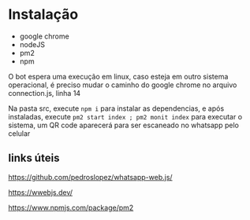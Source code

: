 # Instalação

- google chrome
- nodeJS
- pm2
- npm

O bot espera uma execução em linux, caso esteja em outro sistema operacional, é preciso mudar o caminho do google chrome no arquivo connection.js, linha 14

Na pasta src, execute `npm i` para instalar as dependencias, e após instaladas, execute `pm2 start index ; pm2 monit index` para executar o sistema, um QR code aparecerá para ser escaneado no whatsapp pelo celular

## links úteis
https://github.com/pedroslopez/whatsapp-web.js/

https://wwebjs.dev/

https://www.npmjs.com/package/pm2
